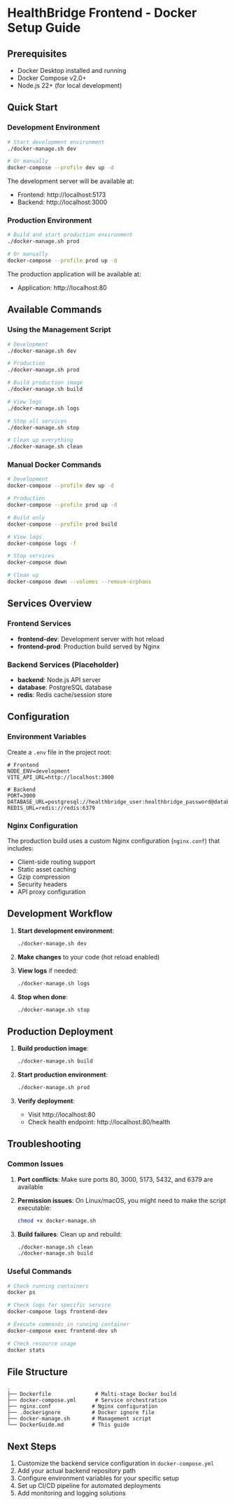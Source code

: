 # HealthBridge Frontend - Docker Setup Guide

## Prerequisites

- Docker Desktop installed and running
- Docker Compose v2.0+
- Node.js 22+ (for local development)

## Quick Start

### Development Environment

```bash
# Start development environment
./docker-manage.sh dev

# Or manually
docker-compose --profile dev up -d
```

The development server will be available at:

- Frontend: http://localhost:5173
- Backend: http://localhost:3000

### Production Environment

```bash
# Build and start production environment
./docker-manage.sh prod

# Or manually
docker-compose --profile prod up -d
```

The production application will be available at:

- Application: http://localhost:80

## Available Commands

### Using the Management Script

```bash
# Development
./docker-manage.sh dev

# Production
./docker-manage.sh prod

# Build production image
./docker-manage.sh build

# View logs
./docker-manage.sh logs

# Stop all services
./docker-manage.sh stop

# Clean up everything
./docker-manage.sh clean
```

### Manual Docker Commands

```bash
# Development
docker-compose --profile dev up -d

# Production
docker-compose --profile prod up -d

# Build only
docker-compose --profile prod build

# View logs
docker-compose logs -f

# Stop services
docker-compose down

# Clean up
docker-compose down --volumes --remove-orphans
```

## Services Overview

### Frontend Services

- **frontend-dev**: Development server with hot reload
- **frontend-prod**: Production build served by Nginx

### Backend Services (Placeholder)

- **backend**: Node.js API server
- **database**: PostgreSQL database
- **redis**: Redis cache/session store

## Configuration

### Environment Variables

Create a `.env` file in the project root:

```env
# Frontend
NODE_ENV=development
VITE_API_URL=http://localhost:3000

# Backend
PORT=3000
DATABASE_URL=postgresql://healthbridge_user:healthbridge_password@database:5432/healthbridge
REDIS_URL=redis://redis:6379
```

### Nginx Configuration

The production build uses a custom Nginx configuration (`nginx.conf`) that includes:

- Client-side routing support
- Static asset caching
- Gzip compression
- Security headers
- API proxy configuration

## Development Workflow

1. **Start development environment**:

   ```bash
   ./docker-manage.sh dev
   ```

2. **Make changes** to your code (hot reload enabled)

3. **View logs** if needed:

   ```bash
   ./docker-manage.sh logs
   ```

4. **Stop when done**:
   ```bash
   ./docker-manage.sh stop
   ```

## Production Deployment

1. **Build production image**:

   ```bash
   ./docker-manage.sh build
   ```

2. **Start production environment**:

   ```bash
   ./docker-manage.sh prod
   ```

3. **Verify deployment**:
   - Visit http://localhost:80
   - Check health endpoint: http://localhost:80/health

## Troubleshooting

### Common Issues

1. **Port conflicts**: Make sure ports 80, 3000, 5173, 5432, and 6379 are available

2. **Permission issues**: On Linux/macOS, you might need to make the script executable:

   ```bash
   chmod +x docker-manage.sh
   ```

3. **Build failures**: Clean up and rebuild:
   ```bash
   ./docker-manage.sh clean
   ./docker-manage.sh build
   ```

### Useful Commands

```bash
# Check running containers
docker ps

# Check logs for specific service
docker-compose logs frontend-dev

# Execute commands in running container
docker-compose exec frontend-dev sh

# Check resource usage
docker stats
```

## File Structure

```
.
├── Dockerfile              # Multi-stage Docker build
├── docker-compose.yml      # Service orchestration
├── nginx.conf             # Nginx configuration
├── .dockerignore          # Docker ignore file
├── docker-manage.sh       # Management script
└── DockerGuide.md         # This guide
```

## Next Steps

1. Customize the backend service configuration in `docker-compose.yml`
2. Add your actual backend repository path
3. Configure environment variables for your specific setup
4. Set up CI/CD pipeline for automated deployments
5. Add monitoring and logging solutions
